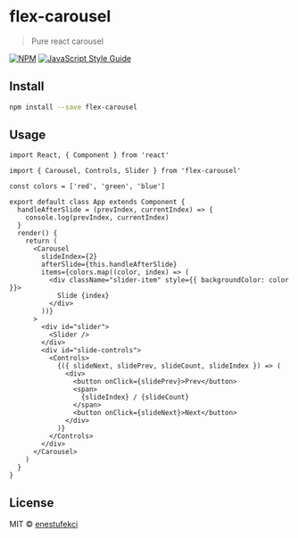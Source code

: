 # flex-carousel

> Pure react carousel

[![NPM](https://img.shields.io/npm/v/flex-carousel.svg)](https://www.npmjs.com/package/flex-carousel) [![JavaScript Style Guide](https://img.shields.io/badge/code_style-standard-brightgreen.svg)](https://standardjs.com)

## Install

```bash
npm install --save flex-carousel
```

## Usage

```tsx
import React, { Component } from 'react'

import { Carousel, Controls, Slider } from 'flex-carousel'

const colors = ['red', 'green', 'blue']

export default class App extends Component {
  handleAfterSlide = (prevIndex, currentIndex) => {
    console.log(prevIndex, currentIndex)
  }
  render() {
    return (
      <Carousel
        slideIndex={2}
        afterSlide={this.handleAfterSlide}
        items={colors.map((color, index) => (
          <div className="slider-item" style={{ backgroundColor: color }}>
            Slide {index}
          </div>
        ))}
      >
        <div id="slider">
          <Slider />
        </div>
        <div id="slide-controls">
          <Controls>
            {({ slideNext, slidePrev, slideCount, slideIndex }) => (
              <div>
                <button onClick={slidePrev}>Prev</button>
                <span>
                  {slideIndex} / {slideCount}
                </span>
                <button onClick={slideNext}>Next</button>
              </div>
            )}
          </Controls>
        </div>
      </Carousel>
    )
  }
}
```

## License

MIT © [enestufekci](https://github.com/enestufekci)
